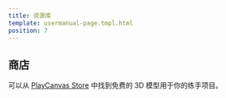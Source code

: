 ```yaml
---
title: 资源库
template: usermanual-page.tmpl.html
position: 7
---
```


## 商店

可以从 [PlayCanvas Store][1] 中找到免费的 3D 模型用于你的练手项目。

[1]: http://store.playcanvas.com/


